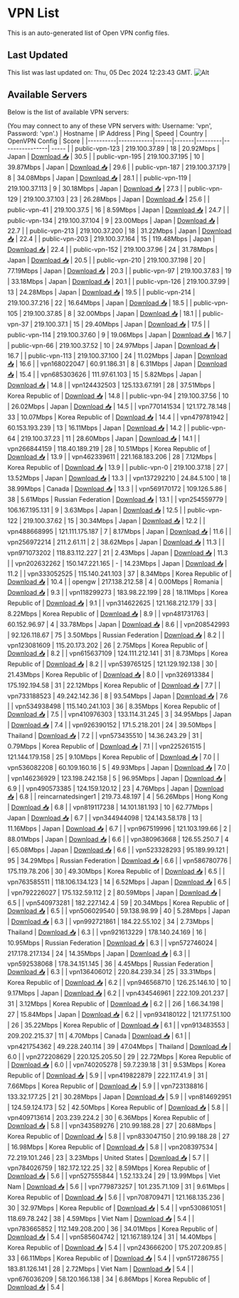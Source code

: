 # VPN List

This is an auto-generated list of Open VPN config files.

## Last Updated

This list was last updated on: Thu, 05 Dec 2024 12:23:43 GMT.
![Alt](https://repobeats.axiom.co/api/embed/186b98318ef1479477931607c1ad7d823f12451f.svg "Repobeats analytics image")

## Available Servers

Below is the list of available VPN servers:

(You may connect to any of these VPN servers with: Username: 'vpn', Password: 'vpn'.)
| Hostname | IP Address | Ping | Speed | Country | OpenVPN Config | Score |
|----------|------------|------|-------|---------|----------------| ----- |
| public-vpn-123 | 219.100.37.89 | 18 | 20.92Mbps | Japan | [Download 📥](./configs/server_0_JP.ovpn) | 30.5 |
| public-vpn-195 | 219.100.37.195 | 10 | 39.87Mbps | Japan | [Download 📥](./configs/server_1_JP.ovpn) | 29.6 |
| public-vpn-187 | 219.100.37.179 | 8 | 34.08Mbps | Japan | [Download 📥](./configs/server_2_JP.ovpn) | 28.1 |
| public-vpn-119 | 219.100.37.113 | 9 | 30.18Mbps | Japan | [Download 📥](./configs/server_3_JP.ovpn) | 27.3 |
| public-vpn-129 | 219.100.37.103 | 23 | 26.28Mbps | Japan | [Download 📥](./configs/server_4_JP.ovpn) | 25.6 |
| public-vpn-41 | 219.100.37.5 | 16 | 8.59Mbps | Japan | [Download 📥](./configs/server_5_JP.ovpn) | 24.7 |
| public-vpn-134 | 219.100.37.104 | 9 | 23.00Mbps | Japan | [Download 📥](./configs/server_6_JP.ovpn) | 22.7 |
| public-vpn-213 | 219.100.37.200 | 18 | 31.22Mbps | Japan | [Download 📥](./configs/server_7_JP.ovpn) | 22.4 |
| public-vpn-203 | 219.100.37.164 | 15 | 119.48Mbps | Japan | [Download 📥](./configs/server_8_JP.ovpn) | 22.4 |
| public-vpn-152 | 219.100.37.96 | 24 | 31.78Mbps | Japan | [Download 📥](./configs/server_9_JP.ovpn) | 20.5 |
| public-vpn-210 | 219.100.37.198 | 20 | 77.19Mbps | Japan | [Download 📥](./configs/server_10_JP.ovpn) | 20.3 |
| public-vpn-97 | 219.100.37.83 | 19 | 33.18Mbps | Japan | [Download 📥](./configs/server_11_JP.ovpn) | 20.1 |
| public-vpn-126 | 219.100.37.99 | 13 | 24.28Mbps | Japan | [Download 📥](./configs/server_12_JP.ovpn) | 19.5 |
| public-vpn-214 | 219.100.37.216 | 22 | 16.64Mbps | Japan | [Download 📥](./configs/server_13_JP.ovpn) | 18.5 |
| public-vpn-105 | 219.100.37.85 | 8 | 32.00Mbps | Japan | [Download 📥](./configs/server_14_JP.ovpn) | 18.1 |
| public-vpn-37 | 219.100.37.1 | 15 | 29.40Mbps | Japan | [Download 📥](./configs/server_15_JP.ovpn) | 17.5 |
| public-vpn-114 | 219.100.37.60 | 9 | 19.06Mbps | Japan | [Download 📥](./configs/server_16_JP.ovpn) | 16.7 |
| public-vpn-66 | 219.100.37.52 | 10 | 24.97Mbps | Japan | [Download 📥](./configs/server_17_JP.ovpn) | 16.7 |
| public-vpn-113 | 219.100.37.100 | 24 | 11.02Mbps | Japan | [Download 📥](./configs/server_18_JP.ovpn) | 16.6 |
| vpn168022047 | 60.91.186.31 | 8 | 6.31Mbps | Japan | [Download 📥](./configs/server_19_JP.ovpn) | 15.4 |
| vpn685303626 | 111.97.61.103 | 15 | 5.82Mbps | Japan | [Download 📥](./configs/server_20_JP.ovpn) | 14.8 |
| vpn124432503 | 125.133.67.191 | 28 | 37.51Mbps | Korea Republic of | [Download 📥](./configs/server_21_KR.ovpn) | 14.8 |
| public-vpn-94 | 219.100.37.56 | 10 | 26.02Mbps | Japan | [Download 📥](./configs/server_22_JP.ovpn) | 14.5 |
| vpn770141534 | 121.172.78.148 | 33 | 10.07Mbps | Korea Republic of | [Download 📥](./configs/server_23_KR.ovpn) | 14.4 |
| vpn479781942 | 60.153.193.239 | 13 | 16.11Mbps | Japan | [Download 📥](./configs/server_24_JP.ovpn) | 14.2 |
| public-vpn-64 | 219.100.37.23 | 11 | 28.60Mbps | Japan | [Download 📥](./configs/server_25_JP.ovpn) | 14.1 |
| vpn266844159 | 118.40.189.219 | 28 | 10.51Mbps | Korea Republic of | [Download 📥](./configs/server_26_KR.ovpn) | 13.9 |
| vpn462339611 | 221.168.183.206 | 28 | 7.12Mbps | Korea Republic of | [Download 📥](./configs/server_27_KR.ovpn) | 13.9 |
| public-vpn-0 | 219.100.37.18 | 27 | 13.52Mbps | Japan | [Download 📥](./configs/server_28_JP.ovpn) | 13.3 |
| vpn137292210 | 24.84.5.100 | 18 | 38.99Mbps | Canada | [Download 📥](./configs/server_29_CA.ovpn) | 13.3 |
| vpn569170172 | 109.126.5.86 | 38 | 5.61Mbps | Russian Federation | [Download 📥](./configs/server_30_RU.ovpn) | 13.1 |
| vpn254559779 | 106.167.195.131 | 9 | 3.63Mbps | Japan | [Download 📥](./configs/server_31_JP.ovpn) | 12.5 |
| public-vpn-122 | 219.100.37.62 | 15 | 30.34Mbps | Japan | [Download 📥](./configs/server_32_JP.ovpn) | 12.2 |
| vpn488668995 | 121.111.175.187 | 7 | 8.17Mbps | Japan | [Download 📥](./configs/server_33_JP.ovpn) | 11.6 |
| vpn256972214 | 211.2.61.11 | 2 | 38.62Mbps | Japan | [Download 📥](./configs/server_34_JP.ovpn) | 11.3 |
| vpn971073202 | 118.83.112.227 | 21 | 2.43Mbps | Japan | [Download 📥](./configs/server_35_JP.ovpn) | 11.3 |
| vpn202632262 | 150.147.221.165 | - | 14.23Mbps | Japan | [Download 📥](./configs/server_36_JP.ovpn) | 11.2 |
| vpn333052525 | 115.140.241.103 | 37 | 8.34Mbps | Korea Republic of | [Download 📥](./configs/server_37_KR.ovpn) | 10.4 |
| opengw | 217.138.212.58 | 4 | 0.00Mbps | Romania | [Download 📥](./configs/server_38_RO.ovpn) | 9.3 |
| vpn118299273 | 183.98.22.199 | 28 | 18.11Mbps | Korea Republic of | [Download 📥](./configs/server_39_KR.ovpn) | 9.1 |
| vpn314622625 | 121.168.212.179 | 33 | 8.22Mbps | Korea Republic of | [Download 📥](./configs/server_40_KR.ovpn) | 8.9 |
| vpn481731763 | 60.152.96.97 | 4 | 33.78Mbps | Japan | [Download 📥](./configs/server_41_JP.ovpn) | 8.6 |
| vpn208542993 | 92.126.118.67 | 75 | 3.50Mbps | Russian Federation | [Download 📥](./configs/server_42_RU.ovpn) | 8.2 |
| vpn123081609 | 115.20.173.202 | 26 | 2.75Mbps | Korea Republic of | [Download 📥](./configs/server_43_KR.ovpn) | 8.2 |
| vpn615637109 | 124.111.212.141 | 31 | 8.73Mbps | Korea Republic of | [Download 📥](./configs/server_44_KR.ovpn) | 8.2 |
| vpn539765125 | 121.129.192.138 | 30 | 21.43Mbps | Korea Republic of | [Download 📥](./configs/server_45_KR.ovpn) | 8.0 |
| vpn326913384 | 175.192.194.58 | 31 | 22.12Mbps | Korea Republic of | [Download 📥](./configs/server_46_KR.ovpn) | 7.7 |
| vpn733188523 | 49.242.142.36 | 8 | 93.54Mbps | Japan | [Download 📥](./configs/server_47_JP.ovpn) | 7.6 |
| vpn534938498 | 115.140.241.103 | 36 | 8.35Mbps | Korea Republic of | [Download 📥](./configs/server_48_KR.ovpn) | 7.5 |
| vpn410976303 | 133.114.31.245 | 3 | 34.95Mbps | Japan | [Download 📥](./configs/server_49_JP.ovpn) | 7.4 |
| vpn926390152 | 171.5.218.201 | 24 | 39.50Mbps | Thailand | [Download 📥](./configs/server_50_TH.ovpn) | 7.2 |
| vpn573435510 | 14.36.243.29 | 31 | 0.79Mbps | Korea Republic of | [Download 📥](./configs/server_51_KR.ovpn) | 7.1 |
| vpn225261515 | 121.144.179.158 | 25 | 9.10Mbps | Korea Republic of | [Download 📥](./configs/server_52_KR.ovpn) | 7.0 |
| vpn536082208 | 60.109.160.16 | 5 | 49.93Mbps | Japan | [Download 📥](./configs/server_53_JP.ovpn) | 7.0 |
| vpn146236929 | 123.198.242.158 | 5 | 96.95Mbps | Japan | [Download 📥](./configs/server_54_JP.ovpn) | 6.9 |
| vpn490573385 | 124.159.120.12 | 23 | 4.76Mbps | Japan | [Download 📥](./configs/server_55_JP.ovpn) | 6.8 |
| reincarnatedsinger1 | 219.73.48.197 | 4 | 56.26Mbps | Hong Kong | [Download 📥](./configs/server_56_HK.ovpn) | 6.8 |
| vpn819117238 | 14.101.181.193 | 10 | 62.77Mbps | Japan | [Download 📥](./configs/server_57_JP.ovpn) | 6.7 |
| vpn344944098 | 124.143.58.178 | 13 | 11.16Mbps | Japan | [Download 📥](./configs/server_58_JP.ovpn) | 6.7 |
| vpn967519996 | 121.103.199.66 | 2 | 88.01Mbps | Japan | [Download 📥](./configs/server_59_JP.ovpn) | 6.6 |
| vpn380963668 | 126.55.250.7 | 4 | 65.08Mbps | Japan | [Download 📥](./configs/server_60_JP.ovpn) | 6.6 |
| vpn523328293 | 95.189.99.121 | 95 | 34.29Mbps | Russian Federation | [Download 📥](./configs/server_61_RU.ovpn) | 6.6 |
| vpn586780776 | 175.119.78.206 | 30 | 49.30Mbps | Korea Republic of | [Download 📥](./configs/server_62_KR.ovpn) | 6.5 |
| vpn763585511 | 118.106.134.123 | 14 | 6.52Mbps | Japan | [Download 📥](./configs/server_63_JP.ovpn) | 6.5 |
| vpn792226027 | 175.132.59.112 | 2 | 80.59Mbps | Japan | [Download 📥](./configs/server_64_JP.ovpn) | 6.5 |
| vpn540973281 | 182.227.142.4 | 59 | 20.34Mbps | Korea Republic of | [Download 📥](./configs/server_65_KR.ovpn) | 6.5 |
| vpn506029540 | 59.138.98.99 | 40 | 5.28Mbps | Japan | [Download 📥](./configs/server_66_JP.ovpn) | 6.3 |
| vpn992721861 | 184.22.55.102 | 34 | 2.73Mbps | Thailand | [Download 📥](./configs/server_67_TH.ovpn) | 6.3 |
| vpn921613229 | 178.140.24.169 | 16 | 10.95Mbps | Russian Federation | [Download 📥](./configs/server_68_RU.ovpn) | 6.3 |
| vpn572746024 | 217.178.217.134 | 24 | 14.35Mbps | Japan | [Download 📥](./configs/server_69_JP.ovpn) | 6.3 |
| vpn592538068 | 178.34.151.145 | 36 | 4.45Mbps | Russian Federation | [Download 📥](./configs/server_70_RU.ovpn) | 6.3 |
| vpn136406012 | 220.84.239.34 | 25 | 33.31Mbps | Korea Republic of | [Download 📥](./configs/server_71_KR.ovpn) | 6.2 |
| vpn946568710 | 126.25.146.10 | 10 | 9.17Mbps | Japan | [Download 📥](./configs/server_72_JP.ovpn) | 6.2 |
| vpn434546961 | 222.109.201.237 | 31 | 3.12Mbps | Korea Republic of | [Download 📥](./configs/server_73_KR.ovpn) | 6.2 |
| 2i6 | 1.66.34.198 | 27 | 15.84Mbps | Japan | [Download 📥](./configs/server_74_JP.ovpn) | 6.2 |
| vpn934180122 | 121.177.51.100 | 26 | 35.22Mbps | Korea Republic of | [Download 📥](./configs/server_75_KR.ovpn) | 6.1 |
| vpn913483553 | 209.202.215.37 | 11 | 4.70Mbps | Canada | [Download 📥](./configs/server_76_CA.ovpn) | 6.1 |
| vpn421754362 | 49.228.240.114 | 39 | 47.04Mbps | Thailand | [Download 📥](./configs/server_77_TH.ovpn) | 6.0 |
| vpn272208629 | 220.125.205.50 | 29 | 22.72Mbps | Korea Republic of | [Download 📥](./configs/server_78_KR.ovpn) | 6.0 |
| vpn740205278 | 59.7.239.18 | 31 | 9.53Mbps | Korea Republic of | [Download 📥](./configs/server_79_KR.ovpn) | 5.9 |
| vpn419822879 | 222.117.41.9 | 31 | 7.66Mbps | Korea Republic of | [Download 📥](./configs/server_80_KR.ovpn) | 5.9 |
| vpn723138816 | 133.32.177.25 | 21 | 30.28Mbps | Japan | [Download 📥](./configs/server_81_JP.ovpn) | 5.9 |
| vpn814692951 | 124.59.124.173 | 52 | 42.50Mbps | Korea Republic of | [Download 📥](./configs/server_82_KR.ovpn) | 5.8 |
| vpn409713614 | 203.239.224.2 | 30 | 6.36Mbps | Korea Republic of | [Download 📥](./configs/server_83_KR.ovpn) | 5.8 |
| vpn343589276 | 210.99.188.28 | 27 | 20.68Mbps | Korea Republic of | [Download 📥](./configs/server_84_KR.ovpn) | 5.8 |
| vpn833047150 | 210.99.188.28 | 27 | 16.98Mbps | Korea Republic of | [Download 📥](./configs/server_85_KR.ovpn) | 5.8 |
| vpn208397534 | 72.219.101.246 | 23 | 3.23Mbps | United States | [Download 📥](./configs/server_86_US.ovpn) | 5.7 |
| vpn784026759 | 182.172.122.25 | 32 | 8.59Mbps | Korea Republic of | [Download 📥](./configs/server_87_KR.ovpn) | 5.6 |
| vpn527555844 | 1.52.133.24 | 29 | 13.99Mbps | Viet Nam | [Download 📥](./configs/server_88_VN.ovpn) | 5.6 |
| vpn779873257 | 101.235.71.109 | 31 | 9.61Mbps | Korea Republic of | [Download 📥](./configs/server_89_KR.ovpn) | 5.6 |
| vpn708709471 | 121.168.135.236 | 30 | 32.97Mbps | Korea Republic of | [Download 📥](./configs/server_90_KR.ovpn) | 5.4 |
| vpn530861051 | 118.69.78.242 | 38 | 4.59Mbps | Viet Nam | [Download 📥](./configs/server_91_VN.ovpn) | 5.4 |
| vpn783665852 | 112.149.208.200 | 36 | 34.01Mbps | Korea Republic of | [Download 📥](./configs/server_92_KR.ovpn) | 5.4 |
| vpn585604742 | 121.167.189.124 | 31 | 14.40Mbps | Korea Republic of | [Download 📥](./configs/server_93_KR.ovpn) | 5.4 |
| vpn243666200 | 175.207.209.85 | 33 | 66.11Mbps | Korea Republic of | [Download 📥](./configs/server_94_KR.ovpn) | 5.4 |
| vpn517286755 | 183.81.126.141 | 28 | 2.72Mbps | Viet Nam | [Download 📥](./configs/server_95_VN.ovpn) | 5.4 |
| vpn676036209 | 58.120.166.138 | 34 | 6.86Mbps | Korea Republic of | [Download 📥](./configs/server_96_KR.ovpn) | 5.4 |
